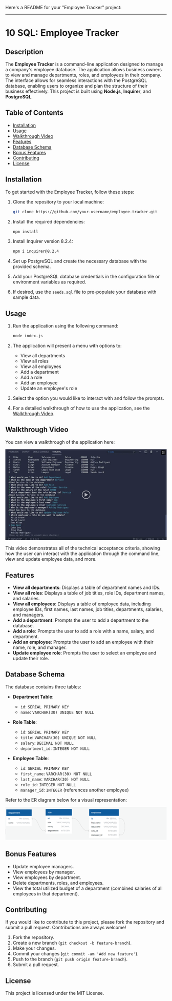 Here's a README for your "Employee Tracker" project:

---

# 10 SQL: Employee Tracker

## Description

The **Employee Tracker** is a command-line application designed to manage a company's employee database. The application allows business owners to view and manage departments, roles, and employees in their company. The interface allows for seamless interactions with the PostgreSQL database, enabling users to organize and plan the structure of their business effectively. This project is built using **Node.js**, **Inquirer**, and **PostgreSQL**.

## Table of Contents

- [Installation](#installation)
- [Usage](#usage)
- [Walkthrough Video](#walkthrough-video)
- [Features](#features)
- [Database Schema](#database-schema)
- [Bonus Features](#bonus-features)
- [Contributing](#contributing)
- [License](#license)

## Installation

To get started with the Employee Tracker, follow these steps:

1. Clone the repository to your local machine:
   ```bash
   git clone https://github.com/your-username/employee-tracker.git
   ```
   
2. Install the required dependencies:
   ```bash
   npm install
   ```

3. Install Inquirer version 8.2.4:
   ```bash
   npm i inquirer@8.2.4
   ```

4. Set up PostgreSQL and create the necessary database with the provided schema.

5. Add your PostgreSQL database credentials in the configuration file or environment variables as required.

6. If desired, use the `seeds.sql` file to pre-populate your database with sample data.

## Usage

1. Run the application using the following command:
   ```bash
   node index.js
   ```

2. The application will present a menu with options to:
   - View all departments
   - View all roles
   - View all employees
   - Add a department
   - Add a role
   - Add an employee
   - Update an employee's role

3. Select the option you would like to interact with and follow the prompts.

4. For a detailed walkthrough of how to use the application, see the [Walkthrough Video](#walkthrough-video).

## Walkthrough Video

You can view a walkthrough of the application here:

[![Employee Tracker Walkthrough](./Assets/12-sql-homework-video-thumbnail.png)](https://your-video-link.com)

This video demonstrates all of the technical acceptance criteria, showing how the user can interact with the application through the command line, view and update employee data, and more.

## Features

- **View all departments**: Displays a table of department names and IDs.
- **View all roles**: Displays a table of job titles, role IDs, department names, and salaries.
- **View all employees**: Displays a table of employee data, including employee IDs, first names, last names, job titles, departments, salaries, and managers.
- **Add a department**: Prompts the user to add a department to the database.
- **Add a role**: Prompts the user to add a role with a name, salary, and department.
- **Add an employee**: Prompts the user to add an employee with their name, role, and manager.
- **Update employee role**: Prompts the user to select an employee and update their role.

## Database Schema

The database contains three tables:

- **Department Table**:
  - `id`: `SERIAL PRIMARY KEY`
  - `name`: `VARCHAR(30) UNIQUE NOT NULL`

- **Role Table**:
  - `id`: `SERIAL PRIMARY KEY`
  - `title`: `VARCHAR(30) UNIQUE NOT NULL`
  - `salary`: `DECIMAL NOT NULL`
  - `department_id`: `INTEGER NOT NULL`

- **Employee Table**:
  - `id`: `SERIAL PRIMARY KEY`
  - `first_name`: `VARCHAR(30) NOT NULL`
  - `last_name`: `VARCHAR(30) NOT NULL`
  - `role_id`: `INTEGER NOT NULL`
  - `manager_id`: `INTEGER` (references another employee)

Refer to the ER diagram below for a visual representation:

![Database schema](./Assets/100-sql-challenge-ERD.png)

## Bonus Features

- Update employee managers.
- View employees by manager.
- View employees by department.
- Delete departments, roles, and employees.
- View the total utilized budget of a department (combined salaries of all employees in that department).

## Contributing

If you would like to contribute to this project, please fork the repository and submit a pull request. Contributions are always welcome!

1. Fork the repository.
2. Create a new branch (`git checkout -b feature-branch`).
3. Make your changes.
4. Commit your changes (`git commit -am 'Add new feature'`).
5. Push to the branch (`git push origin feature-branch`).
6. Submit a pull request.

## License

This project is licensed under the MIT License.

